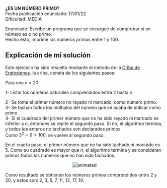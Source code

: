  **¿ES UN NÚMERO PRIMO?**  
 Fecha publicación enunciado: 17/01/22  
 Dificultad: MEDIA  
 
Enunciado: Escribe un programa que se encargue de comprobar si un número es o no primo.  
Hecho esto, imprime los números primos entre 1 y 100.  

## Explicación de mi solución

Este ejercicio ha sido resuelto mediante el metodo de la [Criba de Eratostenes](https://es.wikipedia.org/wiki/Criba_de_Erat%C3%B3stenes). la criba, consta de los siguientes pasos: 

Para una n = 20

1- Listar los números naturales comprendidos entre 2 hasta *n*.  

2- Se toma el primer número no rayado ni marcado, como número primo.  
3- Se tachan todos los múltiplos del número que se acaba de indicar como primo.  
4- Si el cuadrado del primer número que no ha sido rayado ni marcado es inferior a *n*, entonces se repite el segundo paso. Si no, el algoritmo termina, y todos los enteros no tachados son declarados primos.  
Como $3^2 = 9 < 100$, se vuelve al segundo paso:  

En el cuarto paso, el primer número que no ha sido tachado ni marcado es 5. Como su cuadrado es mayor que *n*, el algoritmo termina y se consideran primos todos los números que no han sido tachados.

<p align="center">
<img src="https://user-images.githubusercontent.com/68005809/188928576-acc2eaed-a42a-40f2-a967-0fe5eed8e1f5.gif" alt="animated" />
</p>

Como resultado se obtienen los números primos comprendidos entre 2 y 20, y estos son: 2, 3, 5, 7, 11, 13, 17, 19.





